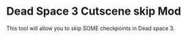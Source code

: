 # Dead Space 3 Cutscene skip Mod
This tool will allow you to skip SOME checkpoints in Dead space 3.
